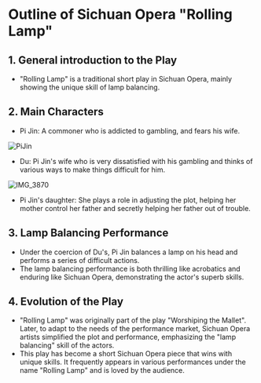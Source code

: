 # Outline of Sichuan Opera "Rolling Lamp"

## 1. General  introduction to the Play
- "Rolling Lamp" is a traditional short play in Sichuan Opera, mainly  showing the unique skill of lamp balancing.

## 2. Main Characters
- Pi Jin: A commoner who is addicted to gambling, and fears his wife.

![PiJin](https://github.com/bewfz/static/assets/78918999/1702a04c-bd40-4b41-9c96-3ab775830bdf)

- Du: Pi Jin's wife who is very dissatisfied with his gambling and thinks of various ways to make things difficult for him.

![IMG_3870](https://github.com/bewfz/static/assets/78918999/117b646d-656d-4546-8437-ad03ddf2a70e)

- Pi Jin's daughter: She plays a role in adjusting the plot, helping her mother control her father and secretly helping her father out of trouble.

## 3. Lamp Balancing Performance
- Under the coercion of Du's, Pi Jin balances a lamp on his head and performs a series of difficult actions.
- The lamp balancing performance is both thrilling like acrobatics and enduring like Sichuan Opera, demonstrating the actor's superb skills.

## 4. Evolution of the Play
- "Rolling Lamp" was originally part of the play "Worshiping the Mallet". Later, to adapt to the needs of the performance market, Sichuan Opera artists simplified the plot and performance, emphasizing the "lamp balancing" skill of the actors.
- This play has become a short Sichuan Opera piece that wins with unique skills. It frequently appears in various performances under the name "Rolling Lamp" and is loved by the audience.
